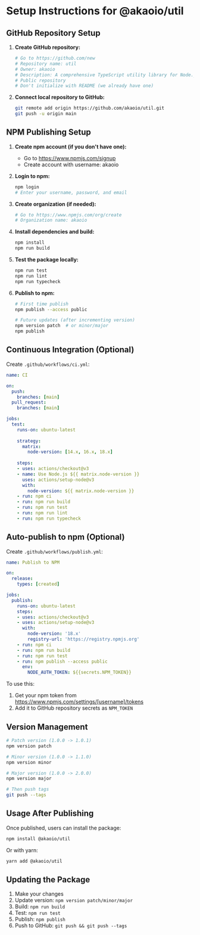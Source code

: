 # Setup Instructions for @akaoio/util

## GitHub Repository Setup

1. **Create GitHub repository:**
   ```bash
   # Go to https://github.com/new
   # Repository name: util
   # Owner: akaoio
   # Description: A comprehensive TypeScript utility library for Node.js and browser environments
   # Public repository
   # Don't initialize with README (we already have one)
   ```

2. **Connect local repository to GitHub:**
   ```bash
   git remote add origin https://github.com/akaoio/util.git
   git push -u origin main
   ```

## NPM Publishing Setup

1. **Create npm account (if you don't have one):**
   - Go to https://www.npmjs.com/signup
   - Create account with username: akaoio

2. **Login to npm:**
   ```bash
   npm login
   # Enter your username, password, and email
   ```

3. **Create organization (if needed):**
   ```bash
   # Go to https://www.npmjs.com/org/create
   # Organization name: akaoio
   ```

4. **Install dependencies and build:**
   ```bash
   npm install
   npm run build
   ```

5. **Test the package locally:**
   ```bash
   npm run test
   npm run lint
   npm run typecheck
   ```

6. **Publish to npm:**
   ```bash
   # First time publish
   npm publish --access public
   
   # Future updates (after incrementing version)
   npm version patch  # or minor/major
   npm publish
   ```

## Continuous Integration (Optional)

Create `.github/workflows/ci.yml`:

```yaml
name: CI

on:
  push:
    branches: [main]
  pull_request:
    branches: [main]

jobs:
  test:
    runs-on: ubuntu-latest
    
    strategy:
      matrix:
        node-version: [14.x, 16.x, 18.x]
    
    steps:
    - uses: actions/checkout@v3
    - name: Use Node.js ${{ matrix.node-version }}
      uses: actions/setup-node@v3
      with:
        node-version: ${{ matrix.node-version }}
    - run: npm ci
    - run: npm run build
    - run: npm run test
    - run: npm run lint
    - run: npm run typecheck
```

## Auto-publish to npm (Optional)

Create `.github/workflows/publish.yml`:

```yaml
name: Publish to NPM

on:
  release:
    types: [created]

jobs:
  publish:
    runs-on: ubuntu-latest
    steps:
    - uses: actions/checkout@v3
    - uses: actions/setup-node@v3
      with:
        node-version: '18.x'
        registry-url: 'https://registry.npmjs.org'
    - run: npm ci
    - run: npm run build
    - run: npm run test
    - run: npm publish --access public
      env:
        NODE_AUTH_TOKEN: ${{secrets.NPM_TOKEN}}
```

To use this:
1. Get your npm token from https://www.npmjs.com/settings/[username]/tokens
2. Add it to GitHub repository secrets as `NPM_TOKEN`

## Version Management

```bash
# Patch version (1.0.0 -> 1.0.1)
npm version patch

# Minor version (1.0.0 -> 1.1.0)
npm version minor

# Major version (1.0.0 -> 2.0.0)
npm version major

# Then push tags
git push --tags
```

## Usage After Publishing

Once published, users can install the package:

```bash
npm install @akaoio/util
```

Or with yarn:

```bash
yarn add @akaoio/util
```

## Updating the Package

1. Make your changes
2. Update version: `npm version patch/minor/major`
3. Build: `npm run build`
4. Test: `npm run test`
5. Publish: `npm publish`
6. Push to GitHub: `git push && git push --tags`